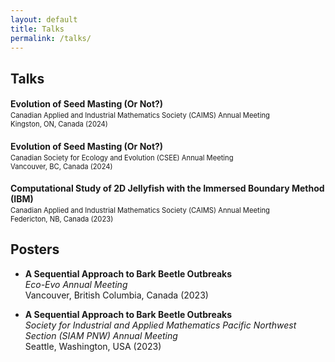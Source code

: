 ```yaml
---
layout: default
title: Talks
permalink: /talks/
---
```


## Talks

 <h3 style="font-size:1em; font-weight: bold; margin-bottom: 0.2em;">
    Evolution of Seed Masting (Or Not?) 
  </h3>
  <p style="font-size: 0.8em; margin-top: 0;">
    Canadian Applied and Industrial Mathematics Society (CAIMS) Annual Meeting<br>
    Kingston, ON, Canada (2024)
  </p>

<h3 style="font-size:1em; font-weight: bold; margin-bottom: 0.2em;">
    Evolution of Seed Masting (Or Not?) 
  </h3>
  <p style="font-size: 0.8em; margin-top: 0;">
    Canadian Society for Ecology and Evolution (CSEE) Annual Meeting<br>
    Vancouver, BC, Canada (2024)
  </p>

  <h3 style="font-size:1em; font-weight: bold; margin-bottom: 0.2em;">
    Computational Study of 2D Jellyfish with the Immersed Boundary Method (IBM) 
  </h3>
  <p style="font-size: 0.8em; margin-top: 0;">
    Canadian Applied and Industrial Mathematics Society (CAIMS) Annual Meeting<br>
    Federicton, NB, Canada (2023)
  </p>
  

## Posters
- **A Sequential Approach to Bark Beetle Outbreaks**  
  *Eco-Evo Annual Meeting*  
  Vancouver, British Columbia, Canada (2023)

- **A Sequential Approach to Bark Beetle Outbreaks**  
  *Society for Industrial and Applied Mathematics Pacific Northwest Section (SIAM PNW) Annual Meeting*  
  Seattle, Washington, USA (2023)

